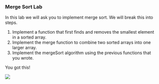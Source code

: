 ### Merge Sort Lab

In this lab we will ask you to implement merge sort.  We will break this into steps.

1. Implement a function that first finds and removes the smallest element in a sorted array.
2. Implement the merge function to combine two sorted arrays into one larger array.
3. Implement the mergeSort algorithm using the previous functions that you wrote. 

You got this!

![](https://s3-us-west-2.amazonaws.com/curriculum-content/web-development/algorithms/smart-goggles.jpg)
